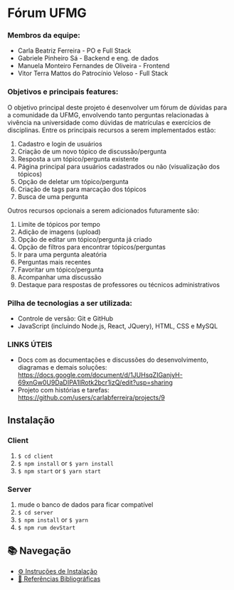 # Fórum UFMG
### Membros da equipe:
- Carla Beatriz Ferreira - PO e Full Stack
- Gabriele Pinheiro Sá - Backend e eng. de dados
- Manuela Monteiro Fernandes de Oliveira - Frontend
- Vitor Terra Mattos do Patrocínio Veloso - Full Stack

### Objetivos e principais features: 
O objetivo principal deste projeto é desenvolver um fórum de dúvidas para a comunidade da UFMG, envolvendo tanto perguntas relacionadas à vivência na universidade como dúvidas de matrículas e exercícios de disciplinas. Entre os principais recursos a serem implementados estão:
1. Cadastro e login de usuários
2. Criação de um novo tópico de discussão/pergunta
3. Resposta a um tópico/pergunta existente
4. Página principal para usuários cadastrados ou não (visualização dos tópicos)
5. Opção de deletar um tópico/pergunta
6. Criação de tags para marcação dos tópicos
7. Busca de uma pergunta

Outros recursos opcionais a serem adicionados futuramente são:
1. Limite de tópicos por tempo
2. Adição de imagens (upload)
3. Opção de editar um tópico/pergunta já criado
4. Opção de filtros para encontrar tópicos/perguntas
5. Ir para uma pergunta aleatória 
6. Perguntas mais recentes
7. Favoritar um tópico/pergunta
8. Acompanhar uma discussão
9. Destaque para respostas de professores ou técnicos administrativos

### Pilha de tecnologias a ser utilizada:
- Controle de versão: Git e GitHub
- JavaScript (incluindo Node.js, React, JQuery), HTML, CSS e MySQL

### LINKS ÚTEIS
- Docs com as documentações e discussões do desenvolvimento, diagramas e demais soluções: https://docs.google.com/document/d/1JUHsqZIGanjyH-69xnGw0U9DaDIPA1IRotk2bcr1izQ/edit?usp=sharing
- Projeto com histórias e tarefas: https://github.com/users/carlabferreira/projects/9 

## Instalação

### Client

  1. `$ cd client`
  2. `$ npm install` or `$ yarn install`
  3. `$ npm start` or `$ yarn start`

### Server

  1. mude o banco de dados para ficar compatível
  2. `$ cd server`
  3. `$ npm install` or `$ yarn`
  4. `$ npm rum devStart`


## 📚 Navegação
- [⚙️ Instruções de Instalação](./server/INSTALLATION.md)
- [🔗 Referências Bibliográficas](./REFERENCES.md)
